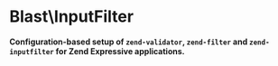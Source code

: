 Blast\InputFilter
=================

**Configuration-based setup of `zend-validator`, `zend-filter` and `zend-inputfilter` for
Zend Expressive applications.**

